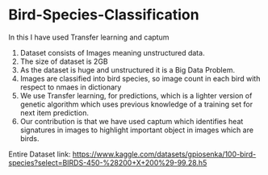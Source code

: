 # Bird-Species-Classification

In this I have used Transfer learning and captum

1. Dataset consists of Images meaning unstructured data.
2. The size of dataset is 2GB 
3. As the dataset is huge and unstructured it is a Big Data Problem.
4. Images are classified into bird species, so image count in each bird with respect to nmaes in dictionary
5. We use Transfer learning, for predictions, which is a lighter version of genetic algorithm which uses previous knowledge of a training set for next item prediction.
6. Our contribution is that we have used captum which identifies heat signatures in images to highlight important object in images which are birds.

Entire Dataset link: https://www.kaggle.com/datasets/gpiosenka/100-bird-species?select=BIRDS-450-%28200+X+200%29-99.28.h5
